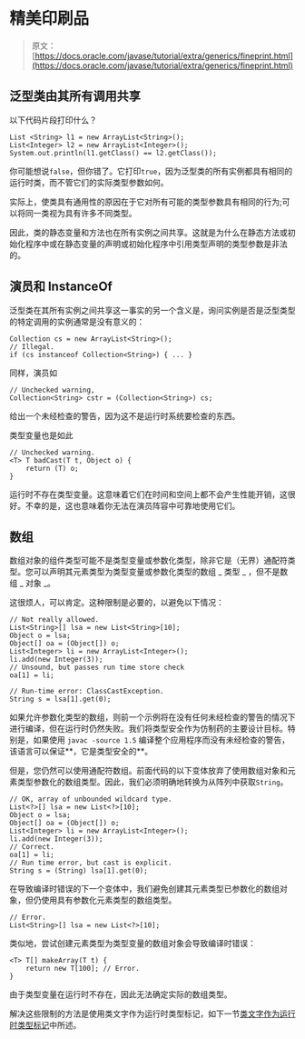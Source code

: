 # 精美印刷品

> 原文： [https://docs.oracle.com/javase/tutorial/extra/generics/fineprint.html](https://docs.oracle.com/javase/tutorial/extra/generics/fineprint.html)

## 泛型类由其所有调用共享

以下代码片段打印什么？

```
List <String> l1 = new ArrayList<String>();
List<Integer> l2 = new ArrayList<Integer>();
System.out.println(l1.getClass() == l2.getClass());

```

你可能想说`false`，但你错了。它打印`true`，因为泛型类的所有实例都具有相同的运行时类，而不管它们的实际类型参数如何。

实际上，使类具有通用性的原因在于它对所有可能的类型参数具有相同的行为;可以将同一类视为具有许多不同类型。

因此，类的静态变量和方法也在所有实例之间共享。这就是为什么在静态方法或初始化程序中或在静态变量的声明或初始化程序中引用类型声明的类型参数是非法的。

## 演员和 InstanceOf

泛型类在其所有实例之间共享这一事实的另一个含义是，询问实例是否是泛型类型的特定调用的实例通常是没有意义的：

```
Collection cs = new ArrayList<String>();
// Illegal.
if (cs instanceof Collection<String>) { ... }

```

同样，演员如

```
// Unchecked warning,
Collection<String> cstr = (Collection<String>) cs;

```

给出一个未经检查的警告，因为这不是运行时系统要检查的东西。

类型变量也是如此

```
// Unchecked warning. 
<T> T badCast(T t, Object o) {
    return (T) o;
}

```

运行时不存在类型变量。这意味着它们在时间和空间上都不会产生性能开销，这很好。不幸的是，这也意味着你无法在演员阵容中可靠地使用它们。

## 数组

数组对象的组件类型可能不是类型变量或参数化类型，除非它是（无界）通配符类型。您可以声明其元素类型为类型变量或参数化类型的数组 _ 类型 _ ，但不是数组 _ 对象 _。

这很烦人，可以肯定。这种限制是必要的，以避免以下情况：

```
// Not really allowed.
List<String>[] lsa = new List<String>[10];
Object o = lsa;
Object[] oa = (Object[]) o;
List<Integer> li = new ArrayList<Integer>();
li.add(new Integer(3));
// Unsound, but passes run time store check
oa[1] = li;

// Run-time error: ClassCastException.
String s = lsa[1].get(0);

```

如果允许参数化类型的数组，则前一个示例将在没有任何未经检查的警告的情况下进行编译，但在运行时仍然失败。我们将类型安全作为仿制药的主要设计目标。特别是，如果使用 `javac -source 1.5` 编译整个应用程序而没有未经检查的警告，该语言可以保证**，它是类型安全的**。

但是，您仍然可以使用通配符数组。前面代码的以下变体放弃了使用数组对象和元素类型参数化的数组类型。因此，我们必须明确地转换为从阵列中获取`String`。

```
// OK, array of unbounded wildcard type.
List<?>[] lsa = new List<?>[10];
Object o = lsa;
Object[] oa = (Object[]) o;
List<Integer> li = new ArrayList<Integer>();
li.add(new Integer(3));
// Correct.
oa[1] = li;
// Run time error, but cast is explicit.
String s = (String) lsa[1].get(0);

```

在导致编译时错误的下一个变体中，我们避免创建其元素类型已参数化的数组对象，但仍使用具有参数化元素类型的数组类型。

```
// Error.
List<String>[] lsa = new List<?>[10];

```

类似地，尝试创建元素类型为类型变量的数组对象会导致编译时错误：

```
<T> T[] makeArray(T t) {
    return new T[100]; // Error.
}

```

由于类型变量在运行时不存在，因此无法确定实际的数组类型。

解决这些限制的方法是使用类文字作为运行时类型标记，如下一节[类文字作为运行时类型标记](literals.html)中所述。